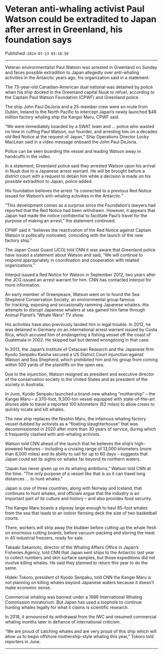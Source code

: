 # Veteran anti-whaling activist Paul Watson could be extradited to Japan after arrest in Greenland, his foundation says

Published :`2024-07-23 03:18:50`

---

Veteran environmentalist Paul Watson was arrested in Greenland on Sunday and faces possible extradition to Japan allegedly over anti-whaling activities in the Antarctic years ago, his organization said in a statement.

The 73-year-old Canadian-American dual national was detained by police when his ship docked in the Greenland capital Nuuk to refuel, according to the Captain Paul Watson Foundation (CPWF) and Greenland police.

The ship John Paul DeJoria and a 25-member crew were en route from Dublin, Ireland to the North Pacific to intercept Japan’s newly launched $48 million factory whaling ship the Kangei Maru, CPWF said.

“We were immediately boarded by a SWAT team and … police who wasted no time in cuffing Paul Watson, our founder, and arresting him on a decades old Red Notice at the request of Japan,” Ship Operations Director Locky MacLean said in a video message onboard the John Paul DeJoria.

Police can be seen boarding the vessel and leading Watson away in handcuffs in the video.

In a statement, Greenland police said they arrested Watson upon his arrival in Nuuk due to a Japanese arrest warrant. He will be brought before a district court with a request to detain him while a decision is made on his possible extradition to Japan, police added.

His foundation believes the arrest “is connected to a previous Red Notice issued for Watson’s anti-whaling activities in the Antarctic.”

“This development comes as a surprise since the Foundation’s lawyers had reported that the Red Notice had been withdrawn. However, it appears that Japan had made the notice confidential to facilitate Paul’s travel for the purpose of making an arrest,” the statement continued.

CPWF said it “believes the reactivation of the Red Notice against Captain Watson is politically motivated, coinciding with the launch of the new factory ship.”

The Japan Coast Guard (JCG) told CNN it was aware that Greenland police have issued a statement about Watson and said, “We will continue to respond appropriately in coordination and cooperation with related organizations.”

Interpol issued a Red Notice for Watson in September 2012, two years after the JCG issued an arrest warrant for him. CNN has contacted Interpol for more information.

An early member of Greenpeace, Watson went on to found the Sea Shepherd Conservation Society, an environmental group famous for tracking, exposing and occasionally ramming Japanese whalers. His attempts to disrupt Japanese whalers at sea gained him fame through Animal Planet’s “Whale Wars” TV show.

His activities have also previously landed him in legal trouble. In 2012, he was detained in Germany on an international arrest warrant issued by Costa Rica, which accused him of endangering a fishing vessel off the coast of Guatemala in 2002. He skipped bail but denied wrongdoing in that case.

In 2013, the Japan’s Institute of Cetacean Research and the Japanese firm Kyodo Senpaku Kaisha secured a US District Court injunction against Watson and Sea Shepherd, which prohibited him and his group from coming within 500 yards of the plaintiffs on the open sea.

Due to the injunction, Watson resigned as president and executive director of the conservation society in the United States and as president of the society in Australia.

In June, Kyodo Senpaku launched a brand-new whaling “mothership” – the Kangei Maru – a 370-foot, 9,300-ton vessel equipped with state-of-the-art drones able to travel a reported 100 kilometers (62 miles) to allow crews to quickly locate and kill whales.

The new ship replaces the Nisshin Maru, the infamous whaling factory vessel dubbed by activists as a “floating slaughterhouse” that was decommissioned in 2020 after more than 30 years of service, during which it frequently clashed with anti-whaling activists.

Watson told CNN ahead of the launch that he believes the ship’s high-powered features – including a cruising range of 13,000 kilometers (more than 8,000 miles) and its ability to sail for up to 60 days – suggests that Japan could set its sights on whales far beyond its northern waters.

“Japan has never given up on its whaling ambitions,” Watson told CNN at the time. “The only purpose of a vessel like that is so it can travel long distances … to hunt whales.”

Japan is one of three countries, along with Norway and Iceland, that continues to hunt whales, and officials argue that the industry is an important part of its culture and history – and also provides food security.

The Kangei Maru boasts a slipway large enough to haul 85-foot whales from the sea that leads to an indoor flensing deck the size of two basketball courts.

There, workers will strip away the blubber before cutting up the whale flesh on enormous cutting boards, before vacuum-packing and storing the meat in 40 industrial freezers, ready for sale.

Takaaki Sakamoto, director of the Whaling Affairs Office in Japan’s Fisheries Agency, told CNN that Japan sent ships to the Antarctic last year to collect numbers and skin surface samples, but those expeditions did not involve killing whales. He said they planned to return this year to do the same.

Hideki Tokoro, president of Kyodo Senpaku, told CNN the Kangei Maru is not planning on killing whales beyond Japanese waters because it doesn’t make economic sense.

Commercial whaling was banned under a 1986 International Whaling Commission moratorium. But Japan has used a loophole to continue hunting whales legally for what it claims is scientific research.

In 2018, it announced its withdrawal from the IWC and resumed commercial whaling months later in defiance of international criticism.

“We are proud of catching whales and are very proud of this ship which will allow us to begin offshore mothership-style whaling this year,” Tokoro told reporters in June.

---

